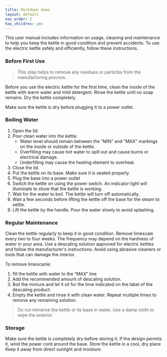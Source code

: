 ```yaml
---
title: Markdown demo
layout: default
nav_order: 2
has_childres: yes
---
```


 This user manual includes information on usage, cleaning and maintenance to help you keep the kettle in good condition and prevent accidents. To use the electric kettle safely and efficiently, follow these instructions.

### Before First Use

>This step helps to remove any residues or particles from the manufacturing process. 

Before you use the electric kettle for the first time, clean the inside of the kettle with warm water and mild detergent. Rinse the kettle until no soap remains. Dry the kettle completely. 

Make sure the kettle is dry before plugging it to a power outlet.

### Boiling Water
1. Open the lid.
2. Pour clean water into the kettle.
   -    Water level should remain between the "MIN" and "MAX" markings on the inside or outside of the kettle.
   -    Overfilling may cause hot water to spill out and cause burns or electrical damage.
   -    Underfilling may cause the heating element to overheat.
3. Close the lid.
4. Put the kettle on its base. Make sure it is seated properly.
5. Plug the base into a power outlet
6. Switch the kettle on using the power switch. An indicator light will illuminate to show that the kettle is working.
7. Wait for the water to boil. The kettle will turn off automatically.
8. Wait a few seconds before lifting the kettle off the base for the steam to settle.
9. Lift the kettle by the handle. Pour the water slowly to avoid splashing.

### Regular Maintenance

Clean the kettle regularly to keep it in good condition. Remove limescale every two to four weeks. The frequency may depend on the hardness of water in your area. Use a descaling solution approved for electric kettles and follow the manufacturer's instructions. Avoid using abrasive cleaners or tools that can damage the interior.

To remove limescanle:
1. fill the kettle with water to the “MAX” line
2. Add the recommended amount of descaling solution.
3. Boil the mixture and let it sit for the time indicated on the label of the descaling product.
4. Empty the kettle and rinse it with clean water. Repeat multiple times to remove any remaining solution.
>Do not immerse the kettle or its base in water. Use a damp cloth to wipe the exterior.

### Storage

Make sure the kettle is completely dry before storing it. If the design permits it, wind the power cord around the base. Store the kettle in a cool, dry place Keep it away from direct sunlight and moisture.
